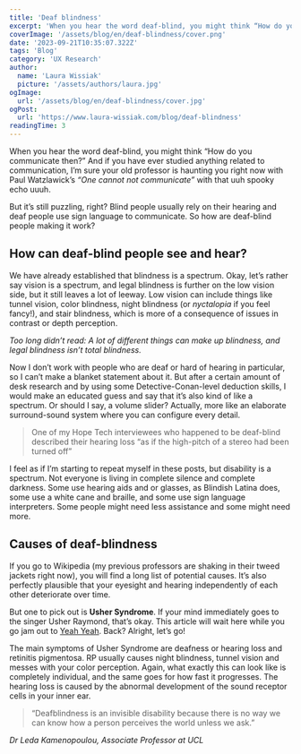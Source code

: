```yaml
---
title: 'Deaf blindness'
excerpt: 'When you hear the word deaf-blind, you might think “How do you communicate then?” And if you have ever studied anything related to communication, I’m sure your old professor is haunting you right now with Paul Watzlawick’s “One cannot not communicate” with that uuh spooky echo uuuh...'
coverImage: '/assets/blog/en/deaf-blindness/cover.png'
date: '2023-09-21T10:35:07.322Z'
tags: 'Blog'
category: 'UX Research'
author:
  name: 'Laura Wissiak'
  picture: '/assets/authors/laura.jpg'
ogImage:
  url: '/assets/blog/en/deaf-blindness/cover.jpg'
ogPost:
  url: 'https://www.laura-wissiak.com/blog/deaf-blindness'
readingTime: 3
---
```


When you hear the word deaf-blind, you might think “How do you communicate then?” And if you have ever studied anything related to communication, I’m sure your old professor is haunting you right now with Paul Watzlawick’s _“One cannot not communicate”_ with that uuh spooky echo uuuh.

But it’s still puzzling, right? Blind people usually rely on their hearing and deaf people use sign language to communicate. So how are deaf-blind people making it work?

## How can deaf-blind people see and hear?

We have already established that blindness is a spectrum. Okay, let’s rather say vision is a spectrum, and legal blindness is further on the low vision side, but it still leaves a lot of leeway. Low vision can include things like tunnel vision, color blindness, night blindness (or _nyctalopia_ if you feel fancy!), and stair blindness, which is more of a consequence of issues in contrast or depth perception.

_Too long didn’t read: A lot of different things can make up blindness, and legal blindness isn’t total blindness._

Now I don’t work with people who are deaf or hard of hearing in particular, so I can’t make a blanket statement about it. But after a certain amount of desk research and by using some Detective-Conan-level deduction skills, I would make an educated guess and say that it’s also kind of like a spectrum. Or should I say, a volume slider? Actually, more like an elaborate surround-sound system where you can configure every detail.

> One of my Hope Tech interviewees who happened to be deaf-blind described their hearing loss “as if the high-pitch of a stereo had been turned off”

I feel as if I’m starting to repeat myself in these posts, but disability is a spectrum. Not everyone is living in complete silence and complete darkness. Some use hearing aids and or glasses, as Blindish Latina does, some use a white cane and braille, and some use sign language interpreters. Some people might need less assistance and some might need more.

## Causes of deaf-blindness

If you go to Wikipedia (my previous professors are shaking in their tweed jackets right now), you will find a long list of potential causes. It’s also perfectly plausible that your eyesight and hearing independently of each other deteriorate over time.

But one to pick out is **Usher Syndrome**. If your mind immediately goes to the singer Usher Raymond, that’s okay. This article will wait here while you go jam out to [Yeah Yeah](https://www.youtube.com/watch?v=ut71pbXxao0). Back? Alright, let’s go!

The main symptoms of Usher Syndrome are deafness or hearing loss and retinitis pigmentosa. RP usually causes night blindness, tunnel vision and messes with your color perception. Again, what exactly this can look like is completely individual, and the same goes for how fast it progresses. The hearing loss is caused by the abnormal development of the sound receptor cells in your inner ear.

> “Deafblindness is an invisible disability because there is no way we can know how a person perceives the world unless we ask.”

_Dr Leda Kamenopoulou, Associate Professor at UCL_
